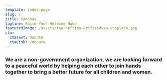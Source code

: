 ```yaml
---
template: index-page
slug: /
title: Sambhav
tagline: Raise Your Helping Hand
featuredImage: /assets/toa-heftiba-0rlfirsdvzu-unsplash.jpg
cta:
  ctaText: Donate
  ctaLink: /donate
---
```

<!--StartFragment-->

### We are a non-government organization, we are looking forward to a peaceful world by helping each other to join hands together to bring a better future for all children and women.

<!--EndFragment-->